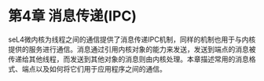 # 第4章  消息传递(IPC)

seL4微内核为线程之间的通信提供了消息传递IPC机制，同样的机制也用于与内核提供的服务进行通信。消息通过引用内核对象的能力来发送，发送到端点的消息被传递给其他线程，而发送到其他对象的消息则由内核处理。本章描述常用的消息格式、端点以及如何将它们用于应用程序之间的通信。
